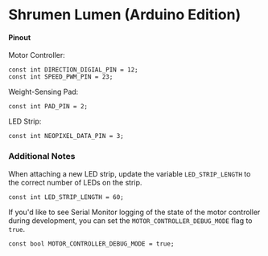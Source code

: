 # Shrumen Lumen (Arduino Edition)

#### Pinout
Motor Controller:
```
const int DIRECTION_DIGIAL_PIN = 12;
const int SPEED_PWM_PIN = 23;
```

Weight-Sensing Pad:
```
const int PAD_PIN = 2;
```

LED Strip:
```
const int NEOPIXEL_DATA_PIN = 3;
```

### Additional Notes
When attaching a new LED strip, update the variable `LED_STRIP_LENGTH` to the correct number of LEDs on the strip.
```
const int LED_STRIP_LENGTH = 60;
```

If you'd like to see Serial Monitor logging of the state of the motor controller during development, you can set the `MOTOR_CONTROLLER_DEBUG_MODE` flag to `true`.
```
const bool MOTOR_CONTROLLER_DEBUG_MODE = true;
```
